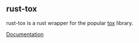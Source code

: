 ## rust-tox

rust-tox is a rust wrapper for the popular [tox](https://github.com/irungentoo/toxcore) library.

[Documentation](http://mahkoh.github.io/rust-tox/doc/tox/index.html)
